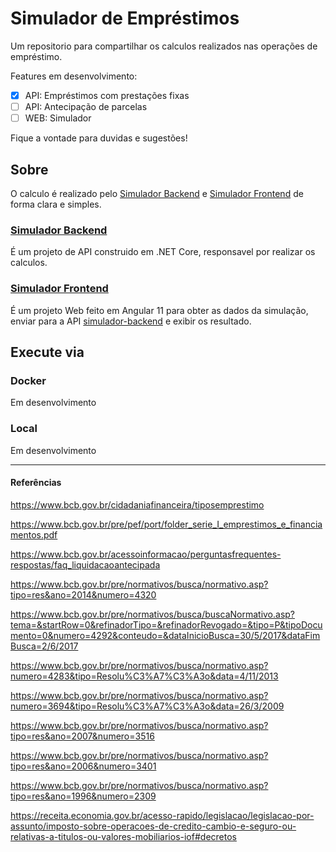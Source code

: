 # Simulador de Empréstimos

Um repositorio para compartilhar os calculos realizados nas operações de empréstimo.

Features em desenvolvimento:

 - [x] API: Empréstimos com prestações fixas
 - [ ] API: Antecipação de parcelas
 - [ ] WEB: Simulador

Fique a vontade para duvidas e sugestões!

## Sobre

O calculo é realizado pelo [Simulador Backend](/src/simulador-backend) e [Simulador Frontend](/src/simulador-frontend) de forma clara e simples.

### [Simulador Backend](/src/simulador-backend)

É um projeto de API construido em .NET Core, responsavel por realizar os calculos.

### [Simulador Frontend](/src/simulador-frontend)

É um projeto Web feito em Angular 11 para obter as dados da simulação, enviar para a API [simulador-backend](/src/simulador-backend) e exibir os resultado.

## Execute via

### **Docker**
Em desenvolvimento

### **Local**
Em desenvolvimento

-------------------

#### Referências

https://www.bcb.gov.br/cidadaniafinanceira/tiposemprestimo

https://www.bcb.gov.br/pre/pef/port/folder_serie_I_emprestimos_e_financiamentos.pdf

https://www.bcb.gov.br/acessoinformacao/perguntasfrequentes-respostas/faq_liquidacaoantecipada

https://www.bcb.gov.br/pre/normativos/busca/normativo.asp?tipo=res&ano=2014&numero=4320

https://www.bcb.gov.br/pre/normativos/busca/buscaNormativo.asp?tema=&startRow=0&refinadorTipo=&refinadorRevogado=&tipo=P&tipoDocumento=0&numero=4292&conteudo=&dataInicioBusca=30/5/2017&dataFimBusca=2/6/2017

https://www.bcb.gov.br/pre/normativos/busca/normativo.asp?numero=4283&tipo=Resolu%C3%A7%C3%A3o&data=4/11/2013

https://www.bcb.gov.br/pre/normativos/busca/normativo.asp?numero=3694&tipo=Resolu%C3%A7%C3%A3o&data=26/3/2009

https://www.bcb.gov.br/pre/normativos/busca/normativo.asp?tipo=res&ano=2007&numero=3516

https://www.bcb.gov.br/pre/normativos/busca/normativo.asp?tipo=res&ano=2006&numero=3401

https://www.bcb.gov.br/pre/normativos/busca/normativo.asp?tipo=res&ano=1996&numero=2309

https://receita.economia.gov.br/acesso-rapido/legislacao/legislacao-por-assunto/imposto-sobre-operacoes-de-credito-cambio-e-seguro-ou-relativas-a-titulos-ou-valores-mobiliarios-iof#decretos
